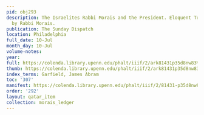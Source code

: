 ```yaml
---
pid: obj293
description: The Israelites Rabbi Morais and the President. Eloquent Tribute of Sympathy
  by Rabbi Morais.
publication: The Sunday Dispatch
location: Philadelphia
full_date: 10-Jul
month_day: 10-Jul
volume-notes:
year:
full: https://colenda.library.upenn.edu/phalt/iiif/2/ark81431p35d8nw83%2FSHA256E-s7325694--e2192589af80b274e2e05333e52e78d8fba83cd4442fe08cd5c2e5b18f763b54.jpeg/full/3500,/0/default.jpg
thumb: https://colenda.library.upenn.edu/phalt/iiif/2/ark81431p35d8nw83%2FSHA256E-s7325694--e2192589af80b274e2e05333e52e78d8fba83cd4442fe08cd5c2e5b18f763b54.jpeg/full/!200,200/0/default.jpg
index_terms: Garfield, James Abram
toc: '307'
manifest: https://colenda.library.upenn.edu/phalt/iiif/2/81431-p35d8nw83/manifest
order: '292'
layout: qatar_item
collection: morais_ledger
---
```


